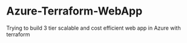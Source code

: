 # Azure-Terraform-WebApp

Trying to build 3 tier scalable and cost efficient web app in Azure with terraform
